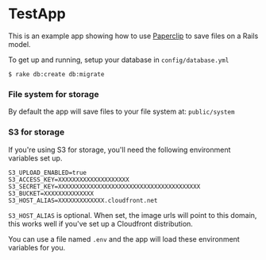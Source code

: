 # TestApp

This is an example app showing how to use [Paperclip][1] to save files on a
Rails model.

To get up and running, setup your database in `config/database.yml`

```
$ rake db:create db:migrate
```

### File system for storage

By default the app will save files to your file system at: `public/system`

### S3 for storage

If you're using S3 for storage, you'll need the following environment
variables set up.

```
S3_UPLOAD_ENABLED=true
S3_ACCESS_KEY=XXXXXXXXXXXXXXXXXXXX
S3_SECRET_KEY=XXXXXXXXXXXXXXXXXXXXXXXXXXXXXXXXXXXXXXXX
S3_BUCKET=XXXXXXXXXXXXXX
S3_HOST_ALIAS=XXXXXXXXXXXXX.cloudfront.net
```

`S3_HOST_ALIAS` is optional. When set, the image urls will point to this
domain, this works well if you've set up a Cloudfront distribution.

You can use a file named `.env` and the app will load these environment
variables for you.

[1]: https://github.com/thoughtbot/paperclip

